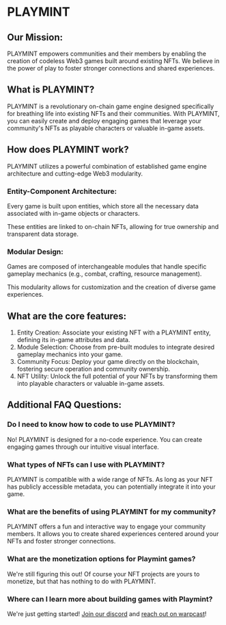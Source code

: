 # PLAYMINT 


## Our Mission:

  

PLAYMINT empowers communities and their members by enabling the creation of codeless Web3 games built around existing NFTs. We believe in the power of play to foster stronger connections and shared experiences.

  

## What is PLAYMINT?

  

PLAYMINT is a revolutionary on-chain game engine designed specifically for breathing life into existing NFTs and their communities. With PLAYMINT, you can easily create and deploy engaging games that leverage your community's NFTs as playable characters or valuable in-game assets.

  

## How does PLAYMINT work?

PLAYMINT utilizes a powerful combination of established game engine architecture and cutting-edge Web3 modularity.

### Entity-Component Architecture:

Every game is built upon entities, which store all the necessary data associated with in-game objects or characters.

These entities are linked to on-chain NFTs, allowing for true ownership and transparent data storage.

### Modular Design:

Games are composed of interchangeable modules that handle specific gameplay mechanics (e.g., combat, crafting, resource management).

This modularity allows for customization and the creation of diverse game experiences.


## What are the core features:

1.  Entity Creation: Associate your existing NFT with a PLAYMINT entity, defining its in-game attributes and data.
2. Module Selection: Choose from pre-built modules to integrate desired gameplay mechanics into your game.
3. Community Focus: Deploy your game directly on the blockchain, fostering secure operation and community ownership.
4. NFT Utility: Unlock the full potential of your NFTs by transforming them into playable characters or valuable in-game assets.

  

## Additional FAQ Questions:

### Do I need to know how to code to use PLAYMINT?

No! PLAYMINT is designed for a no-code experience. You can create engaging games through our intuitive visual interface.

### What types of NFTs can I use with PLAYMINT?

PLAYMINT is compatible with a wide range of NFTs. As long as your NFT has publicly accessible metadata, you can potentially integrate it into your game.

### What are the benefits of using PLAYMINT for my community?

PLAYMINT offers a fun and interactive way to engage your community members. It allows you to create shared experiences centered around your NFTs and foster stronger connections.

### What are the monetization options for Playmint games?

We're still figuring this out!  Of course your NFT projects are yours to monetize, but that has nothing to do with PLAYMINT.  

### Where can I learn more about building games with Playmint?

We're just getting started!  [Join our discord](https://discord.gg/2rdEHsPZHN) and [reach out on warpcast](https://warpcast.com/playmint)!